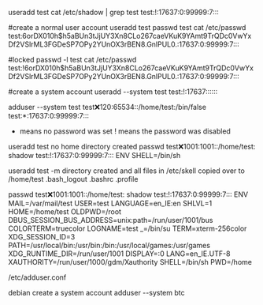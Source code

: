 


useradd test
cat /etc/shadow | grep test
test:!:17637:0:99999:7:::

#create a normal user account
useradd test
passwd test
cat /etc/passwd
test:$6$orDX010h$h5aBUn3tJjUY3Xn8CLo267caeVKuK9YAmt9TrQDc0VwYxDf2VSlrML3FGDeSP7OPy2YUnOX3rBEN8.GnlPUL0.:17637:0:99999:7:::



#locked
passwd -l test
cat /etc/passwd
test:!$6$orDX010h$h5aBUn3tJjUY3Xn8CLo267caeVKuK9YAmt9TrQDc0VwYxDf2VSlrML3FGDeSP7OPy2YUnOX3rBEN8.GnlPUL0.:17637:0:99999:7:::


#create a system account
useradd --system test
test:!:17637::::::

adduser --system test
test:x:120:65534::/home/test:/bin/false
test:*:17637:0:99999:7:::

* means no password was set
! means the password was disabled




useradd test
no home directory created
passwd test:x:1001:1001::/home/test:
shadow test:!:17637:0:99999:7:::
ENV SHELL=/bin/sh




useradd test -m
directory created and all files in /etc/skell copied over to /home/test
.bash_logout
.bashrc
.profile

passwd test:x:1001:1001::/home/test:
shadow test:!:17637:0:99999:7:::
ENV MAIL=/var/mail/test
USER=test
LANGUAGE=en_IE:en
SHLVL=1
HOME=/home/test
OLDPWD=/root
DBUS_SESSION_BUS_ADDRESS=unix:path=/run/user/1001/bus
COLORTERM=truecolor
LOGNAME=test
_=/bin/su
TERM=xterm-256color
XDG_SESSION_ID=3
PATH=/usr/local/bin:/usr/bin:/bin:/usr/local/games:/usr/games
XDG_RUNTIME_DIR=/run/user/1001
DISPLAY=:0
LANG=en_IE.UTF-8
XAUTHORITY=/run/user/1000/gdm/Xauthority
SHELL=/bin/sh
PWD=/home


/etc/adduser.conf

debian create a system account
adduser --system btc
